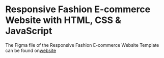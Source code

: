# Responsive Fashion E-commerce Website with HTML, CSS & JavaScript

The Figma file of the Responsive Fashion E-commerce Website Template can be found on[website](https://www.figma.com/design/boZhgrzX4GJHiuq60QJMwc/Ecommerce-WEB-UI?node-id=3-2&t=X1JwrQopso6nITyX-0)
